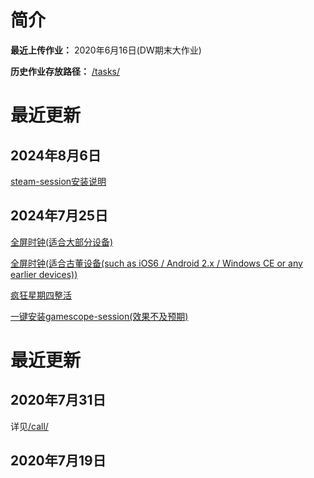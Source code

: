 # 简介  


**最近上传作业：** 2020年6月16日(DW期末大作业)  

**历史作业存放路径：** [/tasks/](https://github.com/Apiclo/Apiclo.github.io/tree/master/tasks)  


# 最近更新  

## 2024年8月6日
[steam-session安装说明](https://apiclo.github.io/shells/steam-session.html)
## 2024年7月25日  
[全屏时钟(适合大部分设备)](https://apiclo.github.io/FullscreenTime.html)  

[全屏时钟(适合古董设备(such as iOS6 / Android 2.x / Windows CE or any earlier devices))](https://apiclo.github.io/time_small_sc.html)  

[疯狂星期四整活](https://apiclo.github.io/html/wedding/index.html)  

[一键安装gamescope-session(效果不及预期)](https://github.com/Apiclo/Apiclo.github.io/blob/master/shells/gamescope.sh)  



# 最近更新  
## 2020年7月31日  
详见[/call/](https://github.com/Apiclo/Apiclo.github.io/tree/master/call)
## 2020年7月19日  
